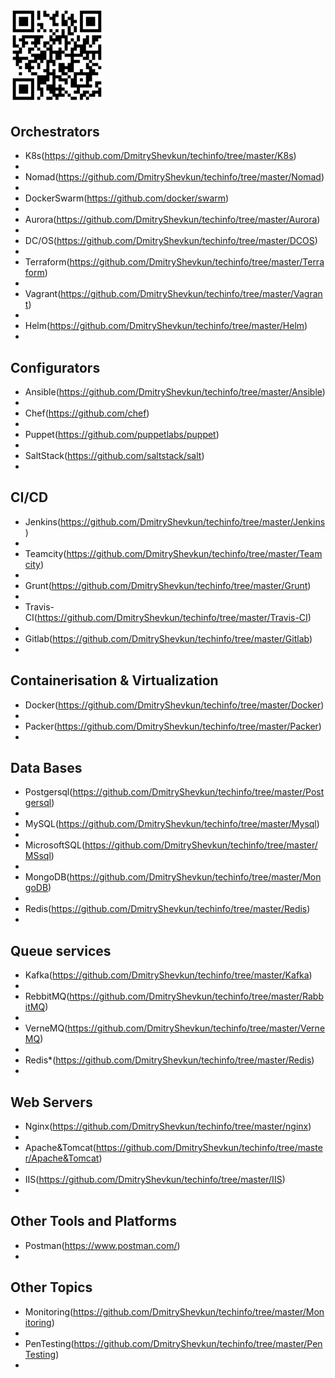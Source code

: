 <a href=https://github.com/DmitryShevkun/techinfo target="_blank"><img src="https://github.com/DmitryShevkun/techinfo/blob/master/qr.jpg" width="150" height="150" border="0" title="QR код"></a>
-
Оrchestrators
 -
 - K8s(https://github.com/DmitryShevkun/techinfo/tree/master/K8s)
 -
 - Nomad(https://github.com/DmitryShevkun/techinfo/tree/master/Nomad)
 -
 - DockerSwarm(https://github.com/docker/swarm)
 -
 - Aurora(https://github.com/DmitryShevkun/techinfo/tree/master/Aurora)
 -
 - DC/OS(https://github.com/DmitryShevkun/techinfo/tree/master/DCOS)
 -
 - Terraform(https://github.com/DmitryShevkun/techinfo/tree/master/Terraform)
 -
 - Vagrant(https://github.com/DmitryShevkun/techinfo/tree/master/Vagrant)
 -
 - Helm(https://github.com/DmitryShevkun/techinfo/tree/master/Helm)
 -
Configurators
 -
 - Ansible(https://github.com/DmitryShevkun/techinfo/tree/master/Ansible)
 -
 - Chef(https://github.com/chef)
 -
 - Puppet(https://github.com/puppetlabs/puppet)
 -
 - SaltStack(https://github.com/saltstack/salt)
 -
CI/CD
 -
 - Jenkins(https://github.com/DmitryShevkun/techinfo/tree/master/Jenkins)
 -
 - Teamcity(https://github.com/DmitryShevkun/techinfo/tree/master/Teamcity)
 -
 - Grunt(https://github.com/DmitryShevkun/techinfo/tree/master/Grunt)
 -
 - Travis-CI(https://github.com/DmitryShevkun/techinfo/tree/master/Travis-CI)
 -
 - Gitlab(https://github.com/DmitryShevkun/techinfo/tree/master/Gitlab)
 -
Containerisation & Virtualization
 -
 - Docker(https://github.com/DmitryShevkun/techinfo/tree/master/Docker)
 -
 - Packer(https://github.com/DmitryShevkun/techinfo/tree/master/Packer)
 -
Data Bases
 -
 - Postgersql(https://github.com/DmitryShevkun/techinfo/tree/master/Postgersql)
 - 
 - MySQL(https://github.com/DmitryShevkun/techinfo/tree/master/Mysql)
 -
 - MicrosoftSQL(https://github.com/DmitryShevkun/techinfo/tree/master/MSsql)
 -
 - MongoDB(https://github.com/DmitryShevkun/techinfo/tree/master/MongoDB)
 -
 - Redis(https://github.com/DmitryShevkun/techinfo/tree/master/Redis)
 -
Queue services
 -
 - Kafka(https://github.com/DmitryShevkun/techinfo/tree/master/Kafka)
 - 
 - RebbitMQ(https://github.com/DmitryShevkun/techinfo/tree/master/RabbitMQ)
 - 
 - VerneMQ(https://github.com/DmitryShevkun/techinfo/tree/master/VerneMQ)
 - 
 - Redis*(https://github.com/DmitryShevkun/techinfo/tree/master/Redis)
 -
Web Servers
 -
 - Nginx(https://github.com/DmitryShevkun/techinfo/tree/master/nginx)
 - 
 - Apache&Tomcat(https://github.com/DmitryShevkun/techinfo/tree/master/Apache&Tomcat)
 -
 - IIS(https://github.com/DmitryShevkun/techinfo/tree/master/IIS)
 -
Other Tools and Platforms
 -
 - Postman(https://www.postman.com/)
 -
Other Topics
 -
 - Monitoring(https://github.com/DmitryShevkun/techinfo/tree/master/Monitoring)
 -
 - PenTesting(https://github.com/DmitryShevkun/techinfo/tree/master/PenTesting)
 -
